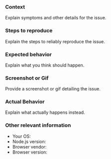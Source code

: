 ### Context

Explain symptoms and other details for the issue.

### Steps to reproduce

Explain the steps to reliably reproduce the issue.
<!--
1. [xxx]
2. [xxx]
3. [xxxx]
-->

### Expected behavior

Explain what you think should happen.

### Screenshot or Gif

Provide a screenshot or gif detailing the issue.

### Actual Behavior

Explain what actually happens instead.

### Other relevant information
- Your OS:
- Node.js version:
- Browser vendor:
- Browser version:
